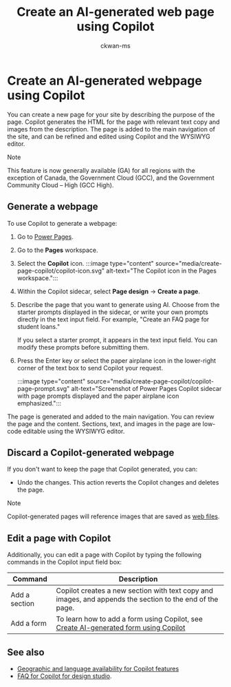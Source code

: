 ﻿---
title: Create an AI-generated web page using Copilot
description: Learn how to create an AI-generated webpage using Copilot in Power Pages.
author: ckwan-ms
ms.topic: conceptual
ms.custom: 
ms.date: 04/26/2024
ms.subservice:
ms.author: ckwan
ms.reviewer: dmartens
ms.collection: 
    - bap-ai-copilot
contributors:
    - ProfessorKendrick
    - clromano
    - DanaMartens
---
# Create an AI-generated webpage using Copilot

You can create a new page for your site by describing the purpose of the page. Copilot generates the HTML for the page with relevant text copy and images from the description. The page is added to the main navigation of the site, and can be refined and edited using Copilot and the WYSIWYG editor.

> [!NOTE]
> This feature is now generally available (GA) for all regions with the exception of Canada, the Government Cloud (GCC), and the Government Community Cloud – High (GCC High).

## Generate a webpage

To use Copilot to generate a webpage:

1. Go to [Power Pages](https://make.powerpages.microsoft.com/).

1. Go to the **Pages** workspace.

1. Select the **Copilot** icon.
   :::image type="content" source="media/create-page-copilot/copilot-icon.svg" alt-text="The Copilot icon in the Pages workspace.":::

1. Within the Copilot sidecar, select **Page design** -> **Create a page**.

1. Describe the page that you want to generate using AI. Choose from the starter prompts displayed in the sidecar, or write your own prompts directly in the text input field. For example, "Create an FAQ page for student loans."

    If you select a starter prompt, it appears in the text input field. You can modify these prompts before submitting them.

1. Press the Enter key or select the paper airplane icon in the lower-right corner of the text box to send Copilot your request.

    :::image type="content" source="media/create-page-copilot/copilot-page-prompt.svg" alt-text="Screenshot of Power Pages Copilot sidecar with page prompts displayed and the paper airplane icon emphasized.":::

The page is generated and added to the main navigation. You can review the page and the content. Sections, text, and images in the page are low-code editable using the WYSIWYG editor.

## Discard a Copilot-generated webpage

If you don't want to keep the page that Copilot generated, you can:

- Undo the changes. This action reverts the Copilot changes and deletes the page.

> [!NOTE]
> Copilot-generated pages will reference images that are saved as [web files](../configure/web-files.md).

## Edit a page with Copilot

Additionally, you can edit a page with Copilot by typing the following commands in the Copilot input field box:

|Command  |Description  |
|---------|---------|
|Add a section    | Copilot creates a new section with text copy and images, and appends the section to the end of the page.         |
|Add a form     | To learn how to add a form using Copilot, see [Create AI-generated form using Copilot](add-form-copilot.md)         |

## See also
- [Geographic and language availability for Copilot features](https://aka.ms/bapcopilot-intl-report-external)
- [FAQ for Copilot for design studio](../faqs-design-studio.md).
